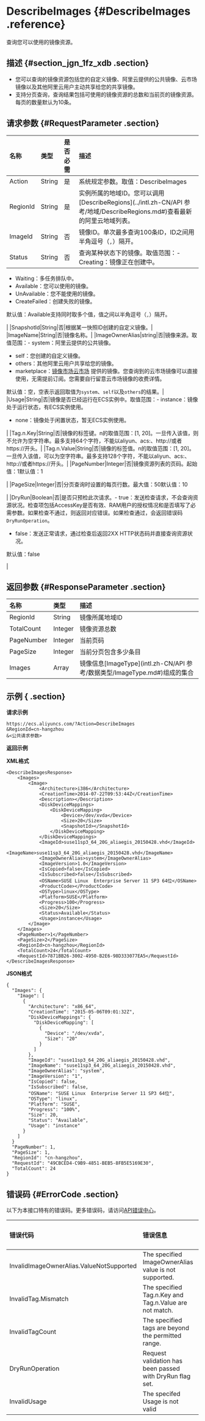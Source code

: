 # DescribeImages {#DescribeImages .reference}

查询您可以使用的镜像资源。

## 描述 {#section_jgn_1fz_xdb .section}

-   您可以查询的镜像资源包括您的自定义镜像、阿里云提供的公共镜像、云市场镜像以及其他阿里云用户主动共享给您的共享镜像。
-   支持分页查询，查询结果包括可使用的镜像资源的总数和当前页的镜像资源。每页的数量默认为10条。

## 请求参数 {#RequestParameter .section}

|名称|类型|是否必需|描述|
|:-|:-|:---|:-|
|Action|String|是|系统规定参数。取值：DescribeImages|
|RegionId|String|是|实例所属的地域ID。您可以调用[DescribeRegions](../intl.zh-CN/API 参考/地域/DescribeRegions.md#)查看最新的阿里云地域列表。|
|ImageId|String|否|镜像ID。单次最多查询100条ID，ID之间用半角逗号（`,`）隔开。|
|Status|String|否|查询某种状态下的镜像。取值范围：-   Creating：镜像正在创建中。
-   Waiting：多任务排队中。
-   Available：您可以使用的镜像。
-   UnAvailable：您不能使用的镜像。
-   CreateFailed：创建失败的镜像。

默认值：Available支持同时取多个值，值之间以半角逗号（`,`）隔开。

|
|SnapshotId|String|否|根据某一快照ID创建的自定义镜像。|
|ImageName|String|否|镜像名称。|
|ImageOwnerAlias|string|否|镜像来源。取值范围：-   system：阿里云提供的公共镜像。
-   self：您创建的自定义镜像。
-   others：其他阿里云用户共享给您的镜像。
-   marketplace：[镜像市场](https://market.aliyun.com/)[云市场](https://marketplace.alibabacloud.com/) 提供的镜像。您查询到的云市场镜像可以直接使用，无需提前订阅。您需要自行留意云市场镜像的收费详情。

默认值：空，空表示返回取值为`system`、`self`以及`others`的结果。|
|Usage|String|否|镜像是否已经运行在ECS实例中。取值范围：-   instance：镜像处于运行状态，有ECS实例使用。
-   none：镜像处于闲置状态，暂无ECS实例使用。

|
|Tag.n.Key|String|否|镜像的标签键。n的取值范围：\[1, 20\]。一旦传入该值，则不允许为空字符串。最多支持64个字符，不能以aliyun、acs:、http://或者https://开头。|
|Tag.n.Value|String|否|镜像的标签值。n的取值范围：\[1, 20\]。一旦传入该值，可以为空字符串。最多支持128个字符，不能以aliyun、acs:、http://或者https://开头。|
|PageNumber|Integer|否|镜像资源列表的页码。起始值：1默认值：1

|
|PageSize|Integer|否|分页查询时设置的每页行数。最大值：50默认值：10

|
|DryRun|Boolean|否|是否只预检此次请求。-   true：发送检查请求，不会查询资源状况。检查项包括AccessKey是否有效、RAM用户的授权情况和是否填写了必需参数。如果检查不通过，则返回对应错误。如果检查通过，会返回错误码`DryRunOperation`。
-   false：发送正常请求，通过检查后返回2XX HTTP状态码并直接查询资源状况。

默认值：false

|

## 返回参数 {#ResponseParameter .section}

|名称|类型|描述|
|:-|:-|:-|
|RegionId|String|镜像所属地域ID|
|TotalCount|Integer|镜像资源总数|
|PageNumber|Integer|当前页码|
|PageSize|Integer|当前分页包含多少条目|
|Images|Array|镜像信息[ImageType](intl.zh-CN/API 参考/数据类型/ImageType.md#)组成的集合|

## 示例 { .section}

**请求示例**

```
https://ecs.aliyuncs.com/?Action=DescribeImages
&RegionId=cn-hangzhou
&<公共请求参数>
```

**返回示例**

**XML格式**

```
<DescribeImagesResponse>
    <Images>
        <Image>
            <Architecture>i386</Architecture>
            <CreationTime>2014-07-22T09:53:44Z</CreationTime>
            <Description></Description>
            <DiskDeviceMappings>
                <DiskDeviceMapping>
                    <Device>/dev/xvda</Device>
                    <Size>20</Size>
                    <SnapshotId></SnapshotId>
                </DiskDeviceMapping>
            </DiskDeviceMappings>
            <ImageId>suse11sp3_64_20G_aliaegis_20150428.vhd</ImageId>            
            <ImageName>suse11sp3_64_20G_aliaegis_20150428.vhd</ImageName>
            <ImageOwnerAlias>system</ImageOwnerAlias>
            <ImageVersion>1.0</ImageVersion>
            <IsCopied>false</IsCopied>
            <IsSubscribed>false</IsSubscribed>
            <OSName>SUSE Linux  Enterprise Server 11 SP3 64位</OSName>
            <ProductCode></ProductCode>
            <OSType>linux</OSType>
            <Platform>SUSE</Platform>
            <Progress>100</Progress>
            <Size>20</Size>
            <Status>Available</Status>
            <Usage>instance</Usage>
        </Image>
    </Images>
    <PageNumber>1</PageNumber>
    <PageSize>2</PageSize>
    <RegionId>cn-hangzhou</RegionId>
    <TotalCount>24</TotalCount>
    <RequestId>7871BB26-3002-4950-B2E6-98D333077EA5</RequestId>
</DescribeImagesResponse>
```

**JSON格式**

```
{
  "Images": {
    "Image": [
      {
        "Architecture": "x86_64",
        "CreationTime": "2015-05-06T09:01:32Z",
        "DiskDeviceMappings": {
          "DiskDeviceMapping": [
            {
              "Device": "/dev/xvda",
              "Size": "20"
            }
          ]
        },
        "ImageId": "suse11sp3_64_20G_aliaegis_20150428.vhd",
        "ImageName": "suse11sp3_64_20G_aliaegis_20150428.vhd",
        "ImageOwnerAlias": "system",
        "ImageVersion": "1",
        "IsCopied": false,
        "IsSubscribed": false,
        "OSName": "SUSE Linux  Enterprise Server 11 SP3 64位",
        "OSType": "linux",
        "Platform": "SUSE",
        "Progress": "100%",
        "Size": 20,
        "Status": "Available",
        "Usage": "instance"
      }
    ]
  }
  "PageNumber": 1,
  "PageSize": 1,
  "RegionId": "cn-hangzhou",
  "RequestId": "49CBCED4-C9B9-4851-BEB5-8FB5E5169E30",
  "TotalCount": 24
}
```

## 错误码 {#ErrorCode .section}

以下为本接口特有的错误码。更多错误码，请访问[API错误中心](https://error-center.alibabacloud.com/status/product/Ecs)。

|错误代码|错误信息|HTTP状态码|说明|
|:---|:---|:------|:-|
|InvalidImageOwnerAlias.ValueNotSupported|The specified ImageOwnerAlias value is not supported.|400|参数`ImageOwnerAlias`取值不合法。|
|InvalidTag.Mismatch|The specified Tag.n.Key and Tag.n.Value are not match.|400|指定的`Tag.n.Key`和`Tag.n.Value`必须键值匹配。|
|InvalidTagCount|The specified tags are beyond the permitted range.|400|指定的标签数不能超过五个。|
|DryRunOperation|Request validation has been passed with DryRun flag set.|400|此次DryRun预检请求合格。|
|InvalidUsage|The specifed Usage is not valid|404|指定的`Usage`不合法。|

